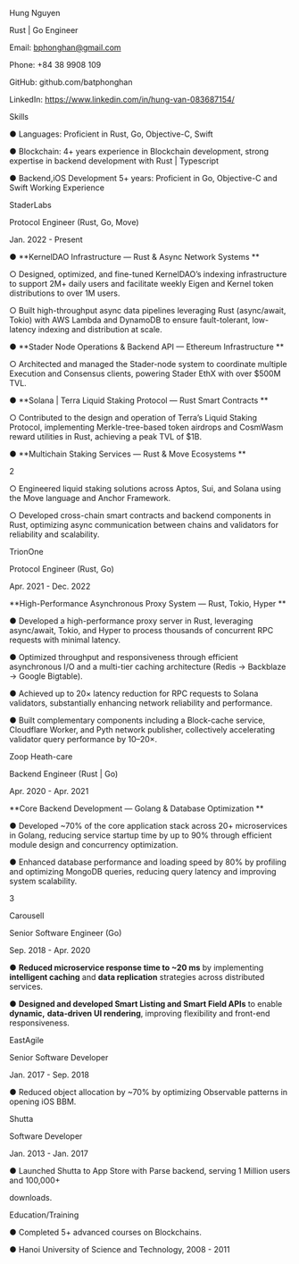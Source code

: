 Hung Nguyen 

Rust | Go Engineer 

Email: bphonghan@gmail.com 

Phone: \+84 38 9908 109 

GitHub: github.com/batphonghan 

LinkedIn: https://www.linkedin.com/in/hung-van-083687154/ 



Skills 

● Languages: Proficient in Rust, Go, Objective-C, Swift 

● Blockchain: 4\+ years experience in Blockchain development, strong expertise in backend development with Rust | Typescript 

● Backend,iOS Development 5\+ years: Proficient in Go, Objective-C and Swift Working Experience 

StaderLabs 

Protocol Engineer \(Rust, Go, Move\) 

Jan. 2022 - Present 

● **KernelDAO Infrastructure — Rust & Async Network Systems **

○ Designed, optimized, and fine-tuned KernelDAO’s indexing infrastructure to support 2M\+ daily users and facilitate weekly Eigen and Kernel token distributions to over 1M users. 

○ Built high-throughput async data pipelines leveraging Rust \(async/await, Tokio\) with AWS Lambda and DynamoDB to ensure fault-tolerant, low-latency indexing and distribution at scale. 

● **Stader Node Operations & Backend API — Ethereum Infrastructure **

○ Architected and managed the Stader-node system to coordinate multiple Execution and Consensus clients, powering Stader EthX with over $500M TVL. 



● **Solana | Terra Liquid Staking Protocol — Rust Smart Contracts **

○ Contributed to the design and operation of Terra’s Liquid Staking Protocol, implementing Merkle-tree-based token airdrops and CosmWasm reward utilities in Rust, achieving a peak TVL of $1B. 

● **Multichain Staking Services — Rust & Move Ecosystems **



2 

○ Engineered liquid staking solutions across Aptos, Sui, and Solana using the Move language and Anchor Framework. 

○ Developed cross-chain smart contracts and backend components in Rust, optimizing async communication between chains and validators for reliability and scalability. 



TrionOne 

Protocol Engineer \(Rust, Go\) 

Apr. 2021 - Dec. 2022 

**High-Performance Asynchronous Proxy System — Rust, Tokio, Hyper **

● Developed a high-performance proxy server in Rust, leveraging async/await, Tokio, and Hyper to process thousands of concurrent RPC requests with minimal latency. 



● Optimized throughput and responsiveness through efficient asynchronous I/O and a multi-tier caching architecture \(Redis → Backblaze → Google Bigtable\). 



● Achieved up to 20× latency reduction for RPC requests to Solana validators, substantially enhancing network reliability and performance. 



● Built complementary components including a Block-cache service, Cloudflare Worker, and Pyth network publisher, collectively accelerating validator query performance by 10–20×. 

Zoop Heath-care 

Backend Engineer \(Rust | Go\) 

Apr. 2020 - Apr. 2021 



**Core Backend Development — Golang & Database Optimization **

● Developed ~70% of the core application stack across 20\+ microservices in Golang, reducing service startup time by up to 90% through efficient module design and concurrency optimization. 



● Enhanced database performance and loading speed by 80% by profiling and optimizing MongoDB queries, reducing query latency and improving system scalability. 



3 

Carousell 

Senior Software Engineer \(Go\) 

Sep. 2018 - Apr. 2020 

● **Reduced microservice response time to ~20 ms** by implementing **intelligent caching** and **data replication** strategies across distributed services. 



● **Designed and developed Smart Listing and Smart Field APIs** to enable **dynamic,** **data-driven UI rendering**, improving flexibility and front-end responsiveness. 



EastAgile 

Senior Software Developer 

Jan. 2017 - Sep. 2018 

● Reduced object allocation by ~70% by optimizing Observable patterns in opening iOS BBM. 

Shutta 

Software Developer 

Jan. 2013 - Jan. 2017 

● Launched Shutta to App Store with Parse backend, serving 1 Million users and 100,000\+ 

downloads. 



Education/Training 

● Completed 5\+ advanced courses on Blockchains. 

● Hanoi University of Science and Technology, 2008 - 2011



